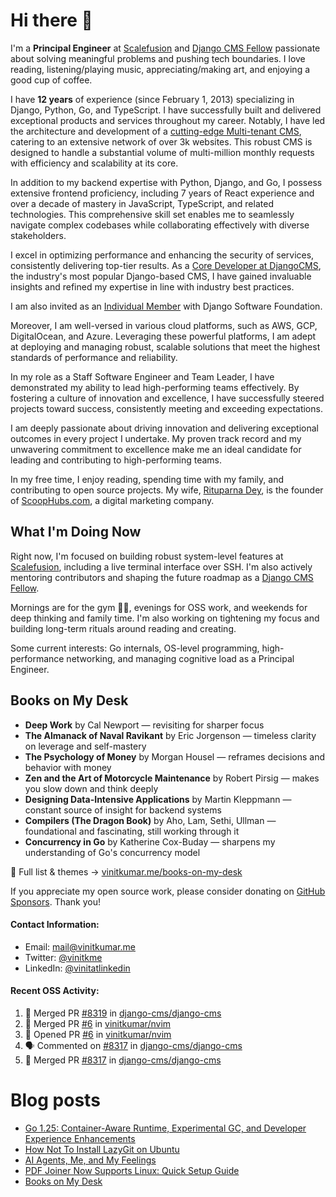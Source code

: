 # Hi there 👋

I'm a **Principal Engineer** at [Scalefusion](https://scalefusion.com) and [Django CMS Fellow](https://www.django-cms.org/en/blog/2024/11/07/welcoming-vinit-kumar-as-the-newest-django-cms-fellow/) passionate about solving meaningful problems and pushing tech boundaries. I love reading, listening/playing music, appreciating/making art, and enjoying a good cup of coffee.

I have **12 years** of experience (since February 1, 2013) specializing in Django, Python, Go, and TypeScript. I have successfully built and delivered exceptional products and services throughout my career. Notably, I have led the architecture and development of a [cutting-edge Multi-tenant CMS](https://www.divio.com/case-studies/social-schools-divio-transformation/), catering to an extensive network of over 3k websites. This robust CMS is designed to handle a substantial volume of multi-million monthly requests with efficiency and scalability at its core.

In addition to my backend expertise with Python, Django, and Go, I possess extensive frontend proficiency, including 7 years of React experience and over a decade of mastery in JavaScript, TypeScript, and related technologies. This comprehensive skill set enables me to seamlessly navigate complex codebases while collaborating effectively with diverse stakeholders.

I excel in optimizing performance and enhancing the security of services, consistently delivering top-tier results. As a [Core Developer at DjangoCMS](https://github.com/orgs/django-cms/teams/core-team), the industry's most popular Django-based CMS, I have gained invaluable insights and refined my expertise in line with industry best practices.

I am also invited as an [Individual Member](https://www.djangoproject.com/foundation/individual-members/) with Django Software Foundation.

Moreover, I am well-versed in various cloud platforms, such as AWS, GCP, DigitalOcean, and Azure. Leveraging these powerful platforms, I am adept at deploying and managing robust, scalable solutions that meet the highest standards of performance and reliability.

In my role as a Staff Software Engineer and Team Leader, I have demonstrated my ability to lead high-performing teams effectively. By fostering a culture of innovation and excellence, I have successfully steered projects toward success, consistently meeting and exceeding expectations.

I am deeply passionate about driving innovation and delivering exceptional outcomes in every project I undertake. My proven track record and my unwavering commitment to excellence make me an ideal candidate for leading and contributing to high-performing teams.

In my free time, I enjoy reading, spending time with my family, and contributing to open source projects. My wife, [Rituparna Dey](https://rituparnadey.com), is the founder of [ScoopHubs.com](https://scoophubs.com), a digital marketing company.

## What I'm Doing Now

Right now, I'm focused on building robust system-level features at [Scalefusion](https://scalefusion.com), including a live terminal interface over SSH. I'm also actively mentoring contributors and shaping the future roadmap as a [Django CMS Fellow](https://www.django-cms.org/en/blog/2024/11/07/welcoming-vinit-kumar-as-the-newest-django-cms-fellow/).

Mornings are for the gym 🏋️‍♂️, evenings for OSS work, and weekends for deep thinking and family time. I'm also working on tightening my focus and building long-term rituals around reading and creating.

Some current interests: Go internals, OS-level programming, high-performance networking, and managing cognitive load as a Principal Engineer.

## Books on My Desk

- **Deep Work** by Cal Newport — revisiting for sharper focus
- **The Almanack of Naval Ravikant** by Eric Jorgenson — timeless clarity on leverage and self-mastery
- **The Psychology of Money** by Morgan Housel — reframes decisions and behavior with money
- **Zen and the Art of Motorcycle Maintenance** by Robert Pirsig — makes you slow down and think deeply
- **Designing Data-Intensive Applications** by Martin Kleppmann — constant source of insight for backend systems
- **Compilers (The Dragon Book)** by Aho, Lam, Sethi, Ullman — foundational and fascinating, still working through it
- **Concurrency in Go** by Katherine Cox-Buday — sharpens my understanding of Go's concurrency model

📖 Full list & themes → [vinitkumar.me/books-on-my-desk](https://vinitkumar.me/books-on-my-desk)

If you appreciate my open source work, please consider donating on [GitHub Sponsors](https://github.com/sponsors/vinitkumar). Thank you!

#### Contact Information:

- Email: <a href="mailto:mail@vinitkumar.me">mail@vinitkumar.me</a>
- Twitter: [@vinitkme](https://twitter.com/vinitkme)
- LinkedIn: [@vinitatlinkedin](https://www.linkedin.com/in/vinitatlinkedin/)  

#### Recent OSS Activity:

<!--START_SECTION:activity-->
1. 🎉 Merged PR [#8319](https://github.com/django-cms/django-cms/pull/8319) in [django-cms/django-cms](https://github.com/django-cms/django-cms)
2. 🎉 Merged PR [#6](https://github.com/vinitkumar/nvim/pull/6) in [vinitkumar/nvim](https://github.com/vinitkumar/nvim)
3. 💪 Opened PR [#6](https://github.com/vinitkumar/nvim/pull/6) in [vinitkumar/nvim](https://github.com/vinitkumar/nvim)
4. 🗣 Commented on [#8317](https://github.com/django-cms/django-cms/pull/8317#issuecomment-3215165879) in [django-cms/django-cms](https://github.com/django-cms/django-cms)
5. 🎉 Merged PR [#8317](https://github.com/django-cms/django-cms/pull/8317) in [django-cms/django-cms](https://github.com/django-cms/django-cms)
<!--END_SECTION:activity-->

# Blog posts
<!-- BLOG-POST-LIST:START -->
- [Go 1.25: Container-Aware Runtime, Experimental GC, and Developer Experience Enhancements](https://vinitkumar.me/go-1.25/)
- [How Not To Install LazyGit on Ubuntu](https://vinitkumar.me/til/snap-lazygit/)
- [AI Agents, Me, and My Feelings](https://vinitkumar.me/ai-agents/)
- [PDF Joiner Now Supports Linux: Quick Setup Guide](https://vinitkumar.me/pdf-joiner-linux-support/)
- [Books on My Desk](https://vinitkumar.me/books-on-my-desk/)
<!-- BLOG-POST-LIST:END -->
